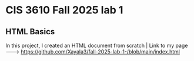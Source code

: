 # CIS 3610 Fall 2025 lab 1
## HTML Basics

In this project, I created an HTML document from scratch
| Link to my page ---> https://github.com/Xayala3/fall-2025-lab-1-/blob/main/index.html
